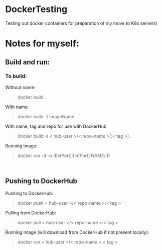 # DockerTesting

Testing out docker containers for preparation of my move to K8s servers!


# Notes for myself:

## Build and run:
### To build:<br>
Without name:<br>
> docker build .


With name:<br>
> docker build -t ImageName .

With name, tag and repo for use with DockerHub<br>
> docker build -t < hub-user >/< repo-name >[:< tag >] .

Running image:
> docker run -d -p [ExtPort]:[IntPort] NAME/ID

<br>

## Pushing to DockerHub
Pushing to DockerHub:<br>
> docker push < hub-user >/< repo-name >:< tag >

Pulling from DockerHub:
> docker pull < hub-user >/< repo-name >:< tag >

Running image (will download from DockerHub if not present locally):
> docker run < hub-user >/< repo-name >:< tag >

